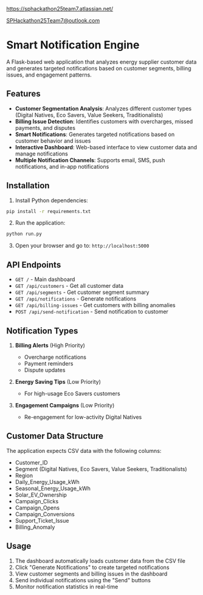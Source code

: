 https://sphackathon25team7.atlassian.net/

SPHackathon25Team7@outlook.com

# Smart Notification Engine

A Flask-based web application that analyzes energy supplier customer data and generates targeted notifications based on customer segments, billing issues, and engagement patterns.

## Features

- **Customer Segmentation Analysis**: Analyzes different customer types (Digital Natives, Eco Savers, Value Seekers, Traditionalists)
- **Billing Issue Detection**: Identifies customers with overcharges, missed payments, and disputes
- **Smart Notifications**: Generates targeted notifications based on customer behavior and issues
- **Interactive Dashboard**: Web-based interface to view customer data and manage notifications
- **Multiple Notification Channels**: Supports email, SMS, push notifications, and in-app notifications

## Installation

1. Install Python dependencies:
```bash
pip install -r requirements.txt
```

2. Run the application:
```bash
python run.py
```

3. Open your browser and go to: `http://localhost:5000`

## API Endpoints

- `GET /` - Main dashboard
- `GET /api/customers` - Get all customer data
- `GET /api/segments` - Get customer segment summary
- `GET /api/notifications` - Generate notifications
- `GET /api/billing-issues` - Get customers with billing anomalies
- `POST /api/send-notification` - Send notification to customer

## Notification Types

1. **Billing Alerts** (High Priority)
   - Overcharge notifications
   - Payment reminders
   - Dispute updates

2. **Energy Saving Tips** (Low Priority)
   - For high-usage Eco Savers customers

3. **Engagement Campaigns** (Low Priority)
   - Re-engagement for low-activity Digital Natives

## Customer Data Structure

The application expects CSV data with the following columns:
- Customer_ID
- Segment (Digital Natives, Eco Savers, Value Seekers, Traditionalists)
- Region
- Daily_Energy_Usage_kWh
- Seasonal_Energy_Usage_kWh
- Solar_EV_Ownership
- Campaign_Clicks
- Campaign_Opens
- Campaign_Conversions
- Support_Ticket_Issue
- Billing_Anomaly

## Usage

1. The dashboard automatically loads customer data from the CSV file
2. Click "Generate Notifications" to create targeted notifications
3. View customer segments and billing issues in the dashboard
4. Send individual notifications using the "Send" buttons
5. Monitor notification statistics in real-time
